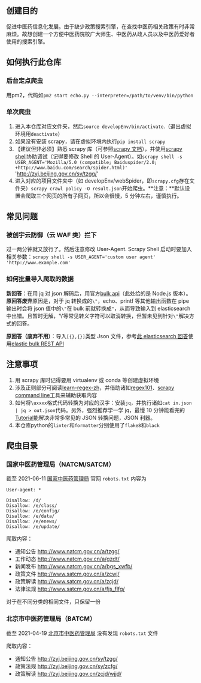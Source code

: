 ## 创建目的

促进中医药信息化发展。由于缺少政策搜索引擎，在查找中医药相关政策有时非常麻烦。故想创建一个方便中医药院校广大师生、中医药从政人员以及中医药爱好者使用的搜索引擎。

## 如何执行此仓库

### 后台定点爬虫

用pm2，代码如`pm2 start echo.py --interpreter=/path/to/venv/bin/python`

### 单次爬虫

1. 进入本仓库对应文件夹，然后`source developEnv/bin/activate`.（退出虚拟环境用`deactivate`）
2. 如果没有安装 scrapy，请在虚拟环境内执行`pip install scrapy`
3. 【建议但非必须】熟悉 scrapy 库（可参照[scrapy 文档](https://docs.scrapy.org/en/latest/intro/tutorial.html)），并使用[scrapy shell](https://docs.scrapy.org/en/latest/intro/tutorial.html#extracting-data)协助调试（记得要修改 Shell 的 User-Agent）。如`scrapy shell -s USER_AGENT='Mozilla/5.0 (compatible; Baiduspider/2.0; +http://www.baidu.com/search/spider.html)' `'http://zyj.beijing.gov.cn/sy/tzgg/'
4. 进入对应的项目文件夹中（如 developEnv/webSpider，即`scrapy.cfg`存在文件夹）`scrapy crawl policy -O result.json`开始爬虫。**注意：**默认设置会爬取三个网页的所有子网页，所以会很慢，5 分钟左右，谨慎执行。

## 常见问题

### 被创宇云防御（云 WAF 类）拦下

过一两分钟就又放行了。然后注意修改 User-Agent. Scrapy Shell 启动时要加入相关参数：`scrapy shell -s USER_AGENT='custom user agent' 'http://www.example.com'`

### 如何批量导入爬取的数据

**新回答**：在用 jq 对 json 解码后，用官方[bulk api](https://www.elastic.co/guide/en/elasticsearch/reference/current/docs-bulk.html)（此处给的是 Node.js 版本）。**原回答废弃**原因是，对于 jq 转换成的`\"`，echo、printf 等其他输出函数在 pipe 输出时会将 json 值中的`\"`在 bulk 前就转换成`"`，从而导致输入到 elasticsearch 中出错。且暂时无解，'\\'等常见转义字符可以取消转换，但暂未见到针对`\"`解决方式的回答。

**原回答（废弃不用）**：导入`[{},{}]`类型 Json 文件，参考[此 elasticsearch 回答](https://stackoverflow.com/questions/33340153/elasticsearch-bulk-index-json-data/33340234#33340234)使用[elastic bulk REST API](https://www.elastic.co/guide/en/elasticsearch/reference/current/docs-bulk.html)

## 注意事项

1. 用 scrapy 库时记得要用 virtualenv 或 conda 等创建虚拟环境
2. 涉及正则部分可阅读[learn-regex-zh](https://github.com/cdoco/learn-regex-zh)，并借助诸如[regex101](https://regex101.com/)、[scrapy command line](https://docs.scrapy.org/en/latest/intro/tutorial.html#extracting-data)工具来辅助获取内容
3. 如何将`\uxxxx`格式代码转换为对应的汉字：安装`jq`，并执行诸如`cat in.json | jq > out.json`代码。另外，强烈推荐学一学 jq，最慢 10 分钟能看完的[Tutorial](https://stedolan.github.io/jq/tutorial/)能解决非常多常见的 JSON 转换问题，JSON 利器。
4. 本仓库python的`linter`和`formatter`分别使用了`flake8`和`black`

## 爬虫目录

### 国家中医药管理局（NATCM/SATCM）

截至 2021-06-11 [国家中医药管理局](http://www.natcm.gov.cn/) 官网 `robots.txt` 内容为

```
User-agent: *

Disallow: /d/
Disallow: /e/class/
Disallow: /e/config/
Disallow: /e/data/
Disallow: /e/enews/
Disallow: /e/update/
```

爬取内容：

- 通知公告 http://www.natcm.gov.cn/a/tzgg/ 
- 工作动态 http://www.natcm.gov.cn/a/gzdt/
- 新闻发布 http://www.natcm.gov.cn/a/bgs_xwfb/ 
- 政策文件 http://www.satcm.gov.cn/a/zcwj/
- 政策解读 http://www.satcm.gov.cn/a/zcjd/
- 法律法规 http://www.satcm.gov.cn/a/fjs_flfg/

对于在不同分类的相同文件，只保留一份

### 北京市中医药管理局（BATCM）

截至 2021-04-19 [北京市中医药管理局](http://zyj.beijing.gov.cn/sy/tzgg/) 没有发现 `robots.txt` 文件

爬取内容：

- 通知公告 http://zyj.beijing.gov.cn/sy/tzgg/ 
- 政策法规 http://zyj.beijing.gov.cn/sy/zcfg/ 
- 政策解读 http://zyj.beijing.gov.cn/zcjd/wjjd/ 

